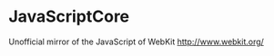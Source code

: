 JavaScriptCore
==============

Unofficial mirror of the JavaScript of WebKit  http://www.webkit.org/
